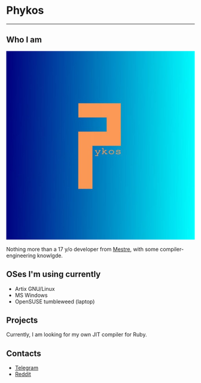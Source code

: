 # Phykos
--------

## Who I am

![12.jpg](12.jpg)

Nothing more than a 17 y/o developer from [Mestre](https://en.wikipedia.org/wiki/Mestre), with some compiler-engineering knowlgde.

## OSes I'm using currently

- Artix GNU/Linux
- MS Windows
- OpenSUSE tumbleweed (laptop)

## Projects

Currently, I am looking for my own JIT compiler for Ruby.

## Contacts

- [Telegram](https://t.me/rubydev)
- [Reddit](https://www.reddit.com/user/GPhykos/)
